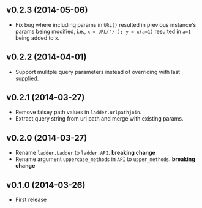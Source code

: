 ## v0.2.3 (2014-05-06)

- Fix bug where including params in `URL()` resulted in previous instance's params being modified, i.e., `x = URL('/'); y = x(a=1)` resulted in `a=1` being added to `x`.

## v0.2.2 (2014-04-01)

- Support mulitple query parameters instead of overriding with last supplied.

## v0.2.1 (2014-03-27)

- Remove falsey path values in `ladder.urlpathjoin`.
- Extract query string from url path and merge with existing params.

## v0.2.0 (2014-03-27)

- Rename `ladder.Ladder` to `ladder.API`. **breaking change**
- Rename argument `uppercase_methods` in `API` to `upper_methods`. **breaking change**

## v0.1.0 (2014-03-26)

- First release
